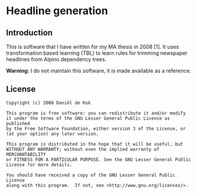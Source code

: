 # Headline generation

## Introduction

This is software that I have written for my MA thesis in 2008 [1]. It
uses transformation based learning (TBL) to learn rules for trimming
newspaper headlines from Alpino dependency trees.

**Warning:** I do not maintain this software, it is made available
as a reference.

## License

    Copyright (c) 2008 Daniël de Kok
    
    This program is free software: you can redistribute it and/or modify
    it under the terms of the GNU Lesser General Public License as published
    by the Free Software Foundation, either version 3 of the License, or
    (at your option) any later version.
    
    This program is distributed in the hope that it will be useful, but
    WITHOUT ANY WARRANTY; without even the implied warranty of MERCHANTABILITY
    or FITNESS FOR A PARTICULAR PURPOSE. See the GNU Lesser General Public
    License for more details.
    
    You should have received a copy of the GNU Lesser General Public License
    along with this program.  If not, see <http://www.gnu.org/licenses/>.

